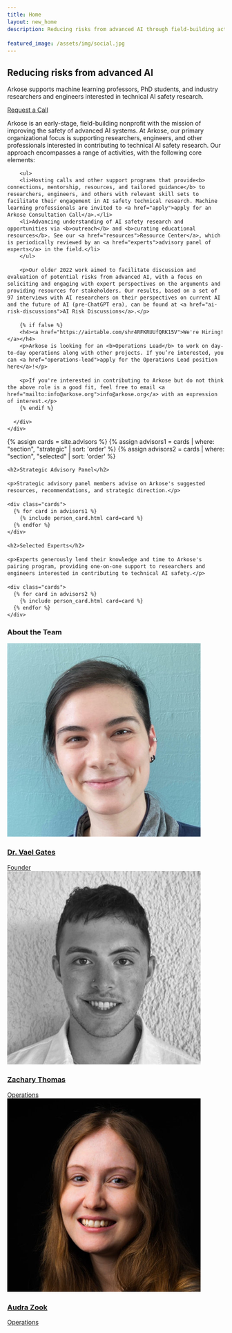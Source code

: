 ```yaml
---
title: Home
layout: new_home
description: Reducing risks from advanced AI through field-building activities

featured_image: /assets/img/social.jpg
---
```


<section id="banner" class="major">
  <div class="arkose-banner" style="background-image: url('{{ '/assets/images/arkose-banner.jpg' | relative_url }}')"></div>
  <div class="row xs-padding-1 banner-inner">
    <div class="10u -2u -1u(large) 11u(large)">
      <h1 class="display-1">Reducing risks from advanced AI</h1>
      <p class="subheading">Arkose supports machine learning professors, PhD students, and industry researchers and engineers interested in technical AI safety research.</p>
    </div>
    <div class="12u -2u -1u(large) 11u(large) banner-button-container">
      <a href="/apply" class="banner-button">
        Request a Call
      </a>
    </div>
  </div>
</section>

<div class="section">
  <div class="inner">
    <div class="row align-items-center">
      <div>
        <p>Arkose is an early-stage, field-building nonprofit with the mission of improving the safety of advanced AI systems. At Arkose, our primary organizational focus is supporting researchers, engineers, and other professionals interested in contributing to technical AI safety research. Our approach encompasses a range of activities, with the following core elements:</p>

        <ul>
        <li>Hosting calls and other support programs that provide<b> connections, mentorship, resources, and tailored guidance</b> to researchers, engineers, and others with relevant skill sets to facilitate their engagement in AI safety technical research. Machine learning professionals are invited to <a href="apply">apply for an Arkose Consultation Call</a>.</li>
        <li>Advancing understanding of AI safety research and opportunities via <b>outreach</b> and <b>curating educational resources</b>. See our <a href="resources">Resource Center</a>, which is periodically reviewed by an <a href="experts">advisory panel of experts</a> in the field.</li>
        </ul>

        <p>Our older 2022 work aimed to facilitate discussion and evaluation of potential risks from advanced AI, with a focus on soliciting and engaging with expert perspectives on the arguments and providing resources for stakeholders. Our results, based on a set of 97 interviews with AI researchers on their perspectives on current AI and the future of AI (pre-ChatGPT era), can be found at <a href="ai-risk-discussions">AI Risk Discussions</a>.</p>

        {% if false %}
	    <h4><a href="https://airtable.com/shr4RFKRUUfQRK15V">We're Hiring!</a></h4>
	    <p>Arkose is looking for an <b>Operations Lead</b> to work on day-to-day operations along with other projects. If you’re interested, you can <a href="operations-lead">apply for the Operations Lead position here</a>!</p>

	    <p>If you're interested in contributing to Arkose but do not think the above role is a good fit, feel free to email <a href="mailto:info@arkose.org">info@arkose.org</a> with an expression of interest.</p>
	    {% endif %}

      </div>
    </div>
  </div>
</div>

<div class="section bg-gray">
  <div class="inner">
    {% assign cards = site.advisors %}
    {% assign advisors1 = cards | where: "section", "strategic" | sort: 'order' %}
    {% assign advisors2 = cards | where: "section", "selected" | sort: 'order' %}

    <h2>Strategic Advisory Panel</h2>

    <p>Strategic advisory panel members advise on Arkose's suggested resources, recommendations, and strategic direction.</p>

    <div class="cards">
      {% for card in advisors1 %}
        {% include person_card.html card=card %}
      {% endfor %}
    </div>

    <h2>Selected Experts</h2>

    <p>Experts generously lend their knowledge and time to Arkose's pairing program, providing one-on-one support to researchers and engineers interested in contributing to technical AI safety.</p>

    <div class="cards">
      {% for card in advisors2 %}
        {% include person_card.html card=card %}
      {% endfor %}
    </div>
  </div>
</div>

<div class="section">
  <div class="inner">
    <h3>About the Team</h3>
    <div class="cards">
      <a href="https://vaelgates.com">
        <div class="card card-team">
          <div class="card-thumbnail">
            <img src="/assets/images/people/vael-gates.jpg">
          </div>
          <div class="card-content">
            <div class="card-title">
              <h3>Dr. Vael Gates</h3>
            </div>
            <div class="card-description">Founder</div>
          </div>
        </div>
      </a>
      <a href="https://www.linkedin.com/in/zacharythomas10/">
        <div class="card card-team">
          <div class="card-thumbnail">
            <img src="/assets/images/people/zachary-thomas.jpg">
          </div>
          <div class="card-content">
            <div class="card-title">
              <h3>Zachary Thomas</h3>
            </div>
            <div class="card-description">Operations</div>
          </div>
        </div>
      </a>
      <a href="https://www.linkedin.com/in/audrazook/">
        <div class="card card-team">
          <div class="card-thumbnail">
            <img src="/assets/images/people/audra-zook.jpg">
          </div>
          <div class="card-content">
            <div class="card-title">
              <h3>Audra Zook</h3>
            </div>
            <div class="card-description">Operations</div>
          </div>
        </div>
      </a>
    </div>
  </div>
</div>
